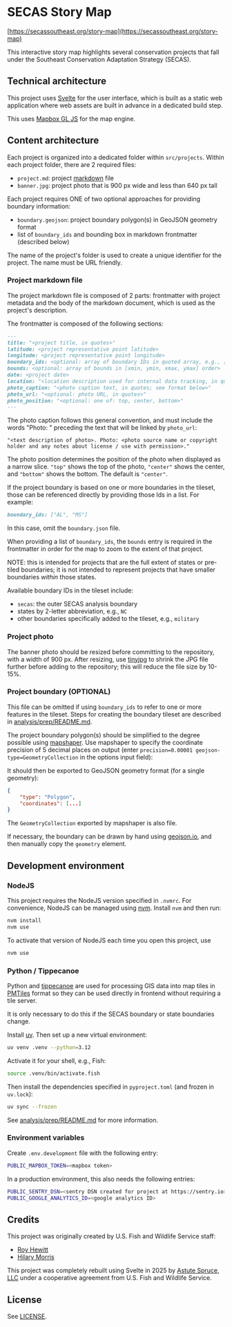 # SECAS Story Map

[https://secassoutheast.org/story-map](https://secassoutheast.org/story-map)

This interactive story map highlights several conservation projects that fall under the Southeast Conservation Adaptation Strategy (SECAS).

## Technical architecture

This project uses [Svelte](https://svelte.dev/) for the user interface, which is
built as a static web application where web assets are built in advance in a
dedicated build step.

This uses [Mapbox GL JS](https://github.com/mapbox/mapbox-gl-js) for the map
engine.

## Content architecture

Each project is organized into a dedicated folder within `src/projects`. Within
each project folder, there are 2 required files:

- `project.md`: project [markdown](https://www.markdownguide.org/) file
- `banner.jpg`: project photo that is 900 px wide and less than 640 px tall

Each project requires ONE of two optional approaches for providing boundary information:

- `boundary.geojson`: project boundary polygon(s) in GeoJSON geometry format
- list of `boundary_ids` and bounding box in markdown frontmatter (described below)

The name of the project's folder is used to create a unique identifier for the
project. The name must be URL friendly.

### Project markdown file

The project markdown file is composed of 2 parts: frontmatter with project metadata
and the body of the markdown document, which is used as the project's description.

The frontmatter is composed of the following sections:

```markdown
---
title: "<project title, in quotes>"
latitude: <project representative point latitude>
longitude: <project representative point longitude>
boundary_ids: <optional: array of boundary IDs in quoted array, e.g., ["AL", "NC", "secas"] >
bounds: <optional: array of bounds in [xmin, ymin, xmax, ymax] order>
date: <project date>
location: "<location description used for internal data tracking, in quotes>"
photo_caption: "<photo caption text, in quotes; see format below>"
photo_url: "<optional: photo URL, in quotes>"
photo_position: "<optional: one of: top, center, bottom>"
---
```

The photo caption follows this general convention, and must include the words
"Photo: " preceding the text that will be linked by `photo_url`:

```
"<text description of photo>. Photo: <photo source name or copyright holder and any notes about license / use with permission>."
```

The photo position determines the position of the photo when displayed as a narrow
slice. `"top"` shows the top of the photo, `"center"` shows the center, and
`"bottom"` shows the bottom. The default is `"center"`.

If the project boundary is based on one or more boundaries in the tileset, those
can be referenced directly by providing those Ids in a list. For example:

```markdown
boundary_ids: ["AL", "MS"]
```

In this case, omit the `boundary.json` file.

When providing a list of `boundary_ids`, the `bounds` entry is required in the
frontmatter in order for the map to zoom to the extent of that project.

NOTE: this is intended for projects that are the full extent of states or
pre-tiled boundaries; it is not intended to represent projects that have smaller
boundaries _within_ those states.

Available boundary IDs in the tileset include:

- `secas`: the outer SECAS analysis boundary
- states by 2-letter abbreviation, e.g., `NC`
- other boundaries specifically added to the tileset, e.g., `military`

### Project photo

The banner photo should be resized before committing to the repository, with a
width of 900 px. After resizing, use [tinyjpg](https://tinyjpg.com/) to shrink
the JPG file further before adding to the repository; this will reduce the file
size by 10-15%.

### Project boundary (OPTIONAL)

This file can be omitted if using `boundary_ids` to refer to one or more features
in the tileset. Steps for creating the boundary tileset are described in
[analysis/prep/README.md](analysis/prep/README.md).

The project boundary polygon(s) should be simplified to the degree possible
using [mapshaper](https://mapshaper.org/). Use mapshaper to specify the
coordinate precision of 5 decimal places on output
(enter `precision=0.00001 geojson-type=GeometryCollection` in
the options input field):

It should then be exported to GeoJSON geometry format (for a single geometry):

```json
{
    "type": "Polygon",
    "coordinates": [...]
}
```

The `GeometryCollection` exported by mapshaper is also file.

If necessary, the boundary can be drawn by hand using [geojson.io](https://geojson.io/),
and then manually copy the `geometry` element.

## Development environment

### NodeJS

This project requires the NodeJS version specified in `.nvmrc`. For convenience,
NodeJS can be managed using [nvm](https://github.com/nvm-sh/nvm). Install `nvm`
and then run:

```bash
nvm install
nvm use
```

To activate that version of NodeJS each time you open this project, use

```bash
nvm use
```

### Python / Tippecanoe

Python and [tippecanoe](https://github.com/felt/tippecanoe) are used for
processing GIS data into map tiles in [PMTiles](https://docs.protomaps.com/pmtiles/)
format so they can be used directly in frontend without requiring a tile server.

It is only necessary to do this if the SECAS boundary or state boundaries change.

Install [uv](https://github.com/astral-sh/uv). Then set up a new virtual
environment:

```bash
uv venv .venv --python=3.12
```

Activate it for your shell, e.g., Fish:

```bash
source .venv/bin/activate.fish
```

Then install the dependencies specified in `pyproject.toml` (and frozen in `uv.lock`):

```bash
uv sync --frozen
```

See [analysis/prep/README.md](./analysis/prep/README.md) for more information.

### Environment variables

Create `.env.development` file with the following entry:

```bash
PUBLIC_MAPBOX_TOKEN=<mapbox token>
```

In a production environment, this also needs the following entries:

```bash
PUBLIC_SENTRY_DSN=<sentry DSN created for project at https://sentry.io>
PUBLIC_GOOGLE_ANALYTICS_ID=<google analytics ID>
```

## Credits

This project was originally created by U.S. Fish and Wildlife Service staff:

- [Roy Hewitt](https://github.com/rhewitt22)
- [Hilary Morris](https://github.com/HLCMorris)

This project was completely rebuilt using Svelte in 2025 by
[Astute Spruce, LLC](https://astutespruce.com/) under a cooperative agreement
from U.S. Fish and Wildlife Service.

## License

See [LICENSE](./LICENSE).
